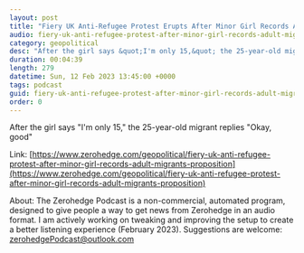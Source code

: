 ```yaml
---
layout: post
title: "Fiery UK Anti-Refugee Protest Erupts After Minor Girl Records Adult Migrant's Proposition"
audio: fiery-uk-anti-refugee-protest-after-minor-girl-records-adult-migrants-proposition-0
category: geopolitical
desc: "After the girl says &quot;I'm only 15,&quot; the 25-year-old migrant replies &quot;Okay, good&quot;"
duration: 00:04:39
length: 279
datetime: Sun, 12 Feb 2023 13:45:00 +0000
tags: podcast
guid: fiery-uk-anti-refugee-protest-after-minor-girl-records-adult-migrants-proposition-0
order: 0
---
```

After the girl says &quot;I'm only 15,&quot; the 25-year-old migrant replies &quot;Okay, good&quot;

Link: [https://www.zerohedge.com/geopolitical/fiery-uk-anti-refugee-protest-after-minor-girl-records-adult-migrants-proposition](https://www.zerohedge.com/geopolitical/fiery-uk-anti-refugee-protest-after-minor-girl-records-adult-migrants-proposition)

About: The Zerohedge Podcast is a non-commercial, automated program, designed to give people a way to get news from Zerohedge in an audio format.  I am actively working on tweaking and improving the setup to create a better listening experience (February 2023).  Suggestions are welcome: [zerohedgePodcast@outlook.com](mailto:zerohedgePodcast@outlook.com)